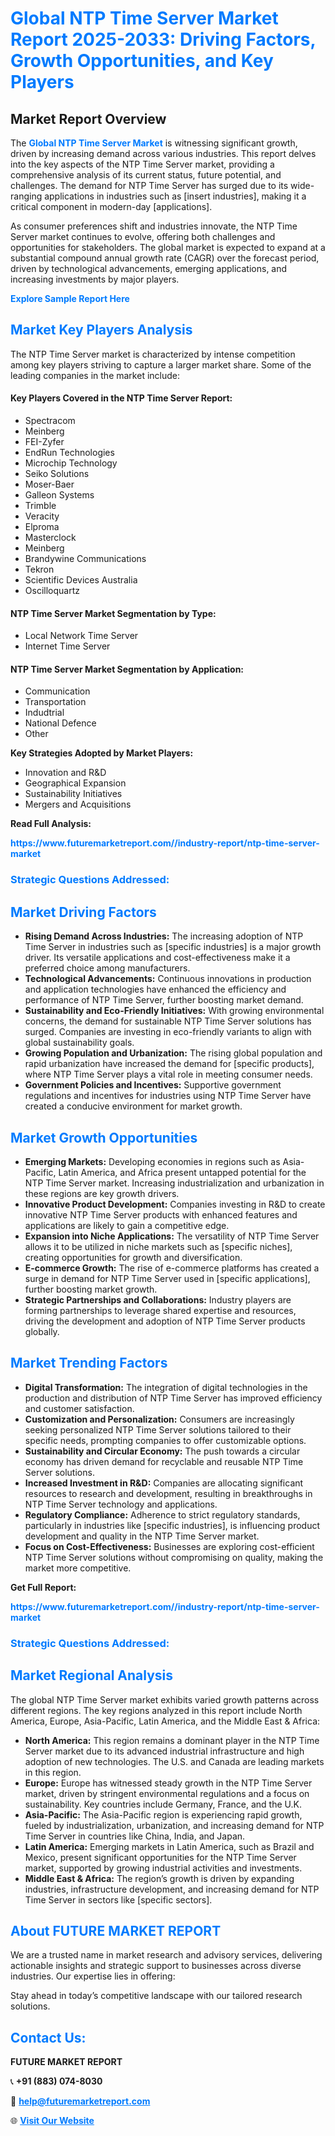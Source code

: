 <h1 style="color: #007BFF;">Global NTP Time Server Market Report 2025-2033: Driving Factors, Growth Opportunities, and Key Players</h1>

<section id="overview">
<h2>Market Report Overview</h2>
<p>The <a href="https://www.futuremarketreport.com//industry-report/ntp-time-server-market" style="color: #007BFF; text-decoration: none;"><strong>Global NTP Time Server Market</strong></a> is witnessing significant growth, driven by increasing demand across various industries. This report delves into the key aspects of the NTP Time Server market, providing a comprehensive analysis of its current status, future potential, and challenges. The demand for NTP Time Server has surged due to its wide-ranging applications in industries such as [insert industries], making it a critical component in modern-day [applications].</p>
<p>As consumer preferences shift and industries innovate, the NTP Time Server market continues to evolve, offering both challenges and opportunities for stakeholders. The global market is expected to expand at a substantial compound annual growth rate (CAGR) over the forecast period, driven by technological advancements, emerging applications, and increasing investments by major players.</p>
</section>

<section id="overview">
<p><a href="https://www.futuremarketreport.com//request-sample/reportId=52070" style="color: #007BFF; text-decoration: none;"><strong>Explore Sample Report Here</strong></a></p>
</section>

<section id="key-players">
<h2 style="color: #007BFF;">Market Key Players Analysis</h2>
<p>The NTP Time Server market is characterized by intense competition among key players striving to capture a larger market share. Some of the leading companies in the market include:</p>
<h4>Key Players Covered in the NTP Time Server Report:</h4>
<ul><li>Spectracom</li><li>Meinberg</li><li>FEI-Zyfer</li><li>EndRun Technologies</li><li>Microchip Technology</li><li>Seiko Solutions</li><li>Moser-Baer</li><li>Galleon Systems</li><li>Trimble</li><li>Veracity</li><li>Elproma</li><li>Masterclock</li><li>Meinberg</li><li>Brandywine Communications</li><li>Tekron</li><li>Scientific Devices Australia</li><li>Oscilloquartz</li></ul>
<h4>NTP Time Server Market Segmentation by Type:</h4>
<ul><li>Local Network Time Server</li><li>Internet Time Server</li></ul>

<h4>NTP Time Server Market Segmentation by Application:</h4>
<ul><li>Communication</li><li>Transportation</li><li>Indudtrial</li><li>National Defence</li><li>Other</li></ul>
<p><strong>Key Strategies Adopted by Market Players:</strong></p>
<ul>
<li>Innovation and R&D</li>
<li>Geographical Expansion</li>
<li>Sustainability Initiatives</li>
<li>Mergers and Acquisitions</li>
</ul>
</section>

<section>
<p><strong>Read Full Analysis: </strong></p><a href="https://www.futuremarketreport.com//industry-report/ntp-time-server-market" style="color: #007BFF; text-decoration: none;"><strong>https://www.futuremarketreport.com//industry-report/ntp-time-server-market</strong></a>
<h3 style="color: #007BFF;">Strategic Questions Addressed:</h3>
</section>

<section id="driving-factors">
<h2 style="color: #007BFF;">Market Driving Factors</h2>
<ul>
<li><strong>Rising Demand Across Industries:</strong> The increasing adoption of NTP Time Server in industries such as [specific industries] is a major growth driver. Its versatile applications and cost-effectiveness make it a preferred choice among manufacturers.</li>
<li><strong>Technological Advancements:</strong> Continuous innovations in production and application technologies have enhanced the efficiency and performance of NTP Time Server, further boosting market demand.</li>
<li><strong>Sustainability and Eco-Friendly Initiatives:</strong> With growing environmental concerns, the demand for sustainable NTP Time Server solutions has surged. Companies are investing in eco-friendly variants to align with global sustainability goals.</li>
<li><strong>Growing Population and Urbanization:</strong> The rising global population and rapid urbanization have increased the demand for [specific products], where NTP Time Server plays a vital role in meeting consumer needs.</li>
<li><strong>Government Policies and Incentives:</strong> Supportive government regulations and incentives for industries using NTP Time Server have created a conducive environment for market growth.</li>
</ul>
</section>

<section id="growth-opportunities">
<h2 style="color: #007BFF;">Market Growth Opportunities</h2>
<ul>
<li><strong>Emerging Markets:</strong> Developing economies in regions such as Asia-Pacific, Latin America, and Africa present untapped potential for the NTP Time Server market. Increasing industrialization and urbanization in these regions are key growth drivers.</li>
<li><strong>Innovative Product Development:</strong> Companies investing in R&D to create innovative NTP Time Server products with enhanced features and applications are likely to gain a competitive edge.</li>
<li><strong>Expansion into Niche Applications:</strong> The versatility of NTP Time Server allows it to be utilized in niche markets such as [specific niches], creating opportunities for growth and diversification.</li>
<li><strong>E-commerce Growth:</strong> The rise of e-commerce platforms has created a surge in demand for NTP Time Server used in [specific applications], further boosting market growth.</li>
<li><strong>Strategic Partnerships and Collaborations:</strong> Industry players are forming partnerships to leverage shared expertise and resources, driving the development and adoption of NTP Time Server products globally.</li>
</ul>
</section>

<section id="trending-factors">
<h2 style="color: #007BFF;">Market Trending Factors</h2>
<ul>
<li><strong>Digital Transformation:</strong> The integration of digital technologies in the production and distribution of NTP Time Server has improved efficiency and customer satisfaction.</li>
<li><strong>Customization and Personalization:</strong> Consumers are increasingly seeking personalized NTP Time Server solutions tailored to their specific needs, prompting companies to offer customizable options.</li>
<li><strong>Sustainability and Circular Economy:</strong> The push towards a circular economy has driven demand for recyclable and reusable NTP Time Server solutions.</li>
<li><strong>Increased Investment in R&D:</strong> Companies are allocating significant resources to research and development, resulting in breakthroughs in NTP Time Server technology and applications.</li>
<li><strong>Regulatory Compliance:</strong> Adherence to strict regulatory standards, particularly in industries like [specific industries], is influencing product development and quality in the NTP Time Server market.</li>
<li><strong>Focus on Cost-Effectiveness:</strong> Businesses are exploring cost-efficient NTP Time Server solutions without compromising on quality, making the market more competitive.</li>
</ul>
</section>

<section>
<p><strong>Get Full Report: </strong></p><a href="https://www.futuremarketreport.com//industry-report/ntp-time-server-market" style="color: #007BFF; text-decoration: none;"><strong>https://www.futuremarketreport.com//industry-report/ntp-time-server-market</strong></a>
<h3 style="color: #007BFF;">Strategic Questions Addressed:</h3>
</section>


<section id="regional-analysis">
<h2 style="color: #007BFF;">Market Regional Analysis</h2>
<p>The global NTP Time Server market exhibits varied growth patterns across different regions. The key regions analyzed in this report include North America, Europe, Asia-Pacific, Latin America, and the Middle East & Africa:</p>
<ul>
<li><strong>North America:</strong> This region remains a dominant player in the NTP Time Server market due to its advanced industrial infrastructure and high adoption of new technologies. The U.S. and Canada are leading markets in this region.</li>
<li><strong>Europe:</strong> Europe has witnessed steady growth in the NTP Time Server market, driven by stringent environmental regulations and a focus on sustainability. Key countries include Germany, France, and the U.K.</li>
<li><strong>Asia-Pacific:</strong> The Asia-Pacific region is experiencing rapid growth, fueled by industrialization, urbanization, and increasing demand for NTP Time Server in countries like China, India, and Japan.</li>
<li><strong>Latin America:</strong> Emerging markets in Latin America, such as Brazil and Mexico, present significant opportunities for the NTP Time Server market, supported by growing industrial activities and investments.</li>
<li><strong>Middle East & Africa:</strong> The region’s growth is driven by expanding industries, infrastructure development, and increasing demand for NTP Time Server in sectors like [specific sectors].</li>
</ul>
</section>

<footer>
<h2 style="color: #007BFF;">About FUTURE MARKET REPORT</h2>
<p>We are a trusted name in market research and advisory services, delivering actionable insights and strategic support to businesses across diverse industries. Our expertise lies in offering:</p>

<p>Stay ahead in today’s competitive landscape with our tailored research solutions.</p>

<h2 style="color: #007BFF;">Contact Us:</h2>
<p><strong>FUTURE MARKET REPORT</strong></p>
<p>📞 <strong>+91 (883) 074-8030</strong></p>
<p>📧 <strong><a href="mailto:help@futuremarketreport.com" style="color: #007BFF;">help@futuremarketreport.com</a></strong></p>
<p>🌐 <strong><a href="https://www.futuremarketreport.com/" style="color: #007BFF;">Visit Our Website</a></strong></p>
</footer>